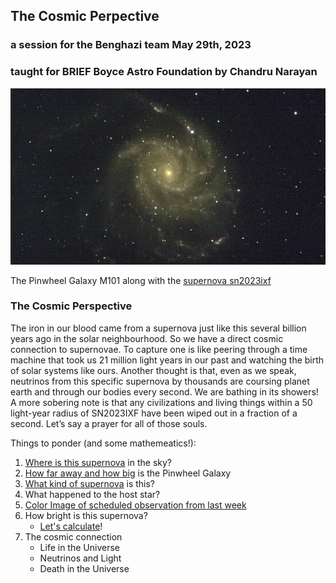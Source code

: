 ## The Cosmic Perpective
### a session for the Benghazi team May 29th, 2023
### taught for BRIEF Boyce Astro Foundation by Chandru Narayan

![m101](m101.png)

The Pinwheel Galaxy M101 along with the [supernova sn2023ixf](https://en.wikipedia.org/wiki/SN_2023ixf) 

### The Cosmic Perspective

The iron in our blood came from a supernova just like this several billion years ago in the solar neighbourhood. So we have a direct cosmic connection to supernovae. To capture one is like peering through a time machine that took us 21 million light years in our past and watching the birth of solar systems like ours. Another thought is that, even as we speak, neutrinos from this specific supernova by thousands are coursing planet earth and through our bodies every second. We are bathing in its showers!  A more sobering note is that any civilizations and living things within a 50 light-year radius of SN2023IXF have been wiped out in a fraction of a second.  Let’s say a prayer for all of those souls. 

Things to ponder (and some mathemeatics!):

1. [Where is this supernova](m101_sky.png) in the sky?
1. [How far away and how big](howbig.png) is the Pinwheel Galaxy
1. [What kind of supernova](https://en.wikipedia.org/wiki/SN_2023ixf) is this?
1. What happened to the host star?
1. [Color Image of scheduled observation from last week](https://observe.lco.global/requests/3233316)
1. How bright is this supernova? 
    * [Let's calculate](https://www.phys.ksu.edu/personal/wysin/astro/magnitudes.html)!
1. The cosmic connection
    * Life in the Universe
    * Neutrinos and Light
    * Death in the Universe
